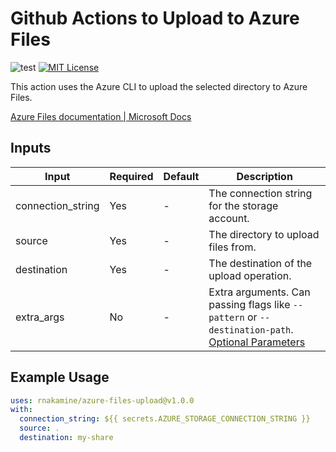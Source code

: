 # Github Actions to Upload to Azure Files

![test](https://github.com/rnakamine/azure-files-upload/workflows/test/badge.svg)
[![MIT License](http://img.shields.io/badge/license-MIT-blue.svg?style=flat)](LICENSE)

This action uses the Azure CLI to upload the selected directory to Azure Files.

[Azure Files documentation \| Microsoft Docs](https://docs.microsoft.com/en-us/azure/storage/files/)

## Inputs

|Input|Required|Default|Description|
|---|---|---|---|
|connection_string|Yes|-|The connection string for the storage account.|
|source|Yes|-|The directory to upload files from.|
|destination|Yes|-|The destination of the upload operation.|
|extra_args|No|-|Extra arguments. Can passing flags like `--pattern` or `--destination-path`. [Optional Parameters](https://docs.microsoft.com/en-us/cli/azure/storage/file?view=azure-cli-latest#az_storage_file_upload_batch-optional-parameters)|

## Example Usage

```yaml
uses: rnakamine/azure-files-upload@v1.0.0
with:
  connection_string: ${{ secrets.AZURE_STORAGE_CONNECTION_STRING }}
  source: .
  destination: my-share
```
